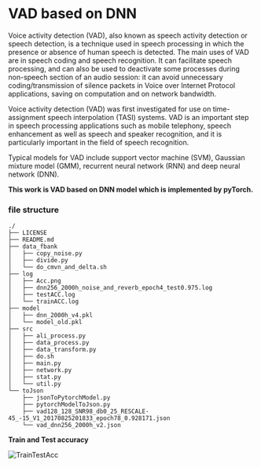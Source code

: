 # VAD based on DNN


Voice activity detection (VAD), also known as speech activity detection or speech detection, is a technique used in speech processing in which the presence or absence of human speech is detected. The main uses of VAD are in speech coding and speech recognition. It can facilitate speech processing, and can also be used to deactivate some processes during non-speech section of an audio session: it can avoid unnecessary coding/transmission of silence packets in Voice over Internet Protocol applications, saving on computation and on network bandwidth.

Voice activity detection (VAD) was first investigated for use on time-assignment speech interpolation (TASI) systems. VAD is an important step in speech processing applications such as mobile telephony, speech enhancement as well as speech and speaker recognition, and it is particularly important in the field of speech recognition.

Typical models for VAD include support vector machine (SVM), Gaussian mixture model (GMM), recurrent neural network (RNN) and deep neural network (DNN).

**This work is VAD based on DNN model which is implemented by pyTorch.**



### file structure

    ./
    ├── LICENSE
    ├── README.md
    ├── data_fbank
    │   ├── copy_noise.py
    │   ├── divide.py
    │   └── do_cmvn_and_delta.sh
    ├── log
    │   ├── Acc.png
    │   ├── dnn256_2000h_noise_and_reverb_epoch4_test0.975.log
    │   ├── testACC.log
    │   └── trainACC.log
    ├── model
    │   ├── dnn_2000h_v4.pkl
    │   └── model_old.pkl
    ├── src
    │   ├── ali_process.py
    │   ├── data_process.py
    │   ├── data_transform.py
    │   ├── do.sh
    │   ├── main.py
    │   ├── network.py
    │   ├── stat.py
    │   └── util.py
    └── toJson
        ├── jsonToPytorchModel.py
        ├── pytorchModelToJson.py
        ├── vad128_128_SNR98_db0_25_RESCALE-45_-15_V1_20170825201833_epoch78_0.928171.json
        └── vad_dnn256_2000h_v2.json

        
 
**Train and Test accuracy**

![TrainTestAcc](https://github.com/Black-Black-Man/VAD/blob/master/log/Acc.png?raw=true)


